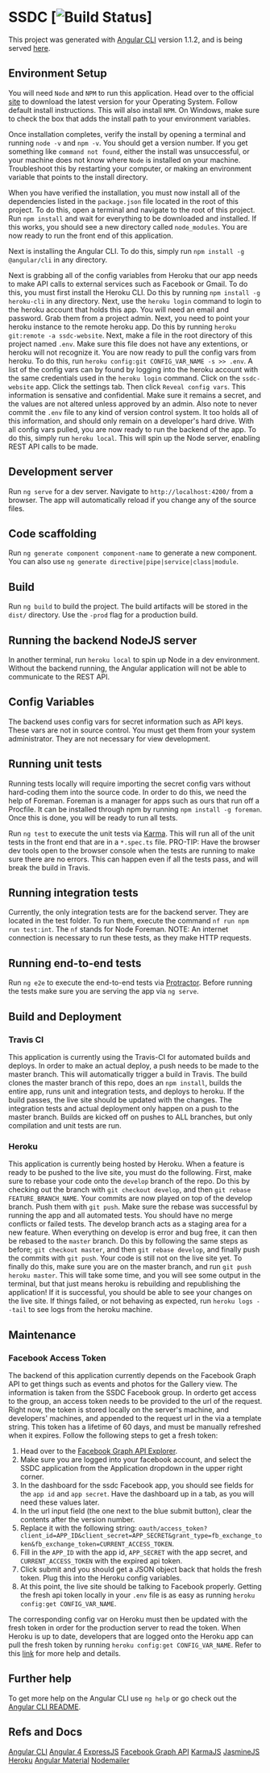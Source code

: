 # SSDC [![Build Status](https://travis-ci.org/chasefarmer2808/SSDC.svg?branch=master)]

This project was generated with [Angular CLI](https://github.com/angular/angular-cli) version 1.1.2, and is being served [here](http://ssdc-website.herokuapp.com/).

## Environment Setup

You will need `Node` and `NPM` to run this application.  Head over to the official [site](https://nodejs.org/en/) to download the latest version
for your Operating System.  Follow default install instructions.  This will also install `NPM`.  On Windows, make sure to check the box that adds
the install path to your environment variables.

Once installation completes, verify the install by opening a terminal and running `node -v` and `npm -v`.  You should get a version number.  If
you get something like `command not found`, either the install was unsuccessful, or your machine does not know where `Node` is installed on your
machine.  Troubleshoot this by restarting your computer, or making an environment variable that points to the install directory.

When you have verified the installation, you must now install all of the dependencies listed in the `package.json` file located in the root of
this project.  To do this, open a terminal and navigate to the root of this project.  Run `npm install` and wait for everything to be downloaded
and installed.  If this works, you should see a new directory called `node_modules`.  You are now ready to run the front end of this application.

Next is installing the Angular CLI.  To do this, simply run `npm install -g @angular/cli` in any directory.

Next is grabbing all of the config variables from Heroku that our app needs to make API calls to external services such as Facebook or Gmail.  To do this,
you must first install the Heroku CLI.  Do this by running `npm install -g heroku-cli` in any directory.  Next, use the `heroku login` command to login to
the heroku account that holds this app.  You will need an email and password.  Grab them from a project admin.  Next, you need to point your heroku instance
to the remote heroku app.  Do this by running `heroku git:remote -a ssdc-website`.  Next, make a file in the root directory of this project named `.env`.  Make sure
this file does not have any extentions, or heroku will not recognize it.  You are now ready to pull the config vars from heroku.  To do this, run
`heroku config:git CONFIG_VAR_NAME -s >> .env`.  A list of the config vars can by found by logging into the heroku account with the same credentials used in the
`heroku login` command.  Click on the `ssdc-website` app.  Click the settings tab.  Then click `Reveal config vars`.  This information is sensative and confidential.
Make sure it remains a secret, and the values are not altered unless approved by an admin.  Also note to never commit the `.env` file to any kind of version
control system.  It too holds all of this information, and should only remain on a developer's hard drive.  With all config vars pulled, you are now
ready to run the backend of the app.  To do this, simply run `heroku local`.  This will spin up the Node server, enabling REST API calls to be made.

## Development server

Run `ng serve` for a dev server. Navigate to `http://localhost:4200/` from a browser. The app will automatically reload if you change any of the source files.

## Code scaffolding

Run `ng generate component component-name` to generate a new component. You can also use `ng generate directive|pipe|service|class|module`.

## Build

Run `ng build` to build the project. The build artifacts will be stored in the `dist/` directory. Use the `-prod` flag for a production build.

## Running the backend NodeJS server

In another terminal, run `heroku local` to spin up Node in a dev environment.  Without the backend
running, the Angular application will not be able to communicate to the REST API.

## Config Variables

The backend uses config vars for secret information such as API keys.  These vars are not in source control.  You must get them from your system administrator.  They are not necessary for view development.

## Running unit tests

Running tests locally will require importing the secret config vars without hard-coding them into the source code.  In order to do this, we need the help of
Foreman.  Foreman is a manager for apps such as ours that run off a Procfile.  It can be installed through npm by running `npm install -g foreman`.  Once this
is done, you will be ready to run all tests.

Run `ng test` to execute the unit tests via [Karma](https://karma-runner.github.io).  This will run all of the unit tests in the front end that are in a
`*.spec.ts` file.  PRO-TIP: Have the browser dev tools open to the browser console when the tests are running to make sure there are no errors.  This can 
happen even if all the tests pass, and will break the build in Travis.

## Running integration tests

Currently, the only integration tests are for the backend server.  They are located in the test folder.  To run them, execute the command 
`nf run npm run test:int`.  The `nf` stands for Node Foreman.  NOTE: An internet connection is necessary to run these tests, as they make
HTTP requests.

## Running end-to-end tests

Run `ng e2e` to execute the end-to-end tests via [Protractor](http://www.protractortest.org/).
Before running the tests make sure you are serving the app via `ng serve`.

## Build and Deployment

### Travis CI

This application is currently using the Travis-CI for automated builds and deploys.  In order to make an actual deploy, a push needs to be 
made to the master branch.  This will automatically trigger a build in Travis.  The build clones the master branch of this repo, does an 
`npm install`, builds the entire app, runs unit and integration tests, and deploys to heroku.  If the build passes, the live site should
be updated with the changes.  The integration tests and actual deployment only happen on a push to the master branch.  Builds are kicked
off on pushes to ALL branches, but only compilation and unit tests are run.

### Heroku

This application is currently being hosted by Heroku.  When a feature is ready to be pushed to the live site, you must do the following.  First, 
make sure to rebase your code onto the `develop` branch of the repo.  Do this by checking out the branch with `git checkout develop`, and then 
`git rebase FEATURE_BRANCH_NAME`.  Your commits are now played on top of the develop branch.  Push them with `git push`.  Make sure the rebase was
successful by running the app and all automated tests.  You should have no merge conflicts or failed tests.  The develop branch acts as a staging
area for a new feature.  When everything on develop is error and bug free, it can then be rebased to the `master` branch.  Do this by following
the same steps as before; `git checkout master`, and then `git rebase develop`, and finally push the commits with `git push`.  Your code is still 
not on the live site yet.  To finally do this, make sure you are on the master branch, and run `git push heroku master`.  This will take some time,
and you will see some output in the terminal, but that just means heroku is rebuilding and republishing the application!  If it is successful, you
should be able to see your changes on the live site.  If things failed, or not behaving as expected, run `heroku logs --tail` to see logs from the
heroku machine. 

## Maintenance

### Facebook Access Token

The backend of this application currently depends on the Facebook Graph API to get things such as events and photos for the Gallery view.  The information
is taken from the SSDC Facebook group.  In orderto get access to the group, an access token needs to be provided to the url of the request.
Right now, the token is stored locally on the server's machine, and developers' machines, and appended to the request url in the via a 
template string.  This token has a lifetime of 60 days, and must be manually refreshed when it expires.  Follow the following steps to
get a fresh token:

1. Head over to the [Facebook Graph API Explorer](https://developers.facebook.com/tools/explorer/).
2. Make sure you are logged into your facebook account, and select the SSDC application from the Application dropdown in the upper right corner.
3. In the dashboard for the ssdc Facebook app, you should see fields for the `app id` and `app secret`.  Have the dashboard up in a tab, as you
will need these values later.
4. In the url input field (the one next to the blue submit button), clear the contents after the version number.
5. Replace it with the following string: `oauth/access_token?client_id=APP_ID&client_secret=APP_SECRET&grant_type=fb_exchange_token&fb_exchange_token=CURRENT_ACCESS_TOKEN`.
6. Fill in the `APP_ID` with the app id, `APP_SECRET` with the app secret, and `CURRENT_ACCESS_TOKEN` with the expired api token.
7. Click submit and you should get a JSON object back that holds the fresh token.  Plug this into the Heroku config variables.
8. At this point, the live site should be talking to Facebook properly.  Getting the fresh api token locally in your `.env` file
is as easy as running `heroku config:get CONFIG_VAR_NAME`.

The corresponding config var on
Heroku must then be updated with the fresh token in order for the production server to read the token.  When Heroku is up to date, 
developers that are logged onto the Heroku app can pull the fresh token by running `heroku config:get CONFIG_VAR_NAME`.  Refer to 
this [link](https://devcenter.heroku.com/articles/config-vars) for more help and details.

## Further help

To get more help on the Angular CLI use `ng help` or go check out the [Angular CLI README](https://github.com/angular/angular-cli/blob/master/README.md).

## Refs and Docs

[Angular CLI](https://cli.angular.io/)
[Angular 4](https://angular.io/docs)
[ExpressJS](https://expressjs.com/)
[Facebook Graph API](https://developers.facebook.com/docs/graph-api/)
[KarmaJS](https://karma-runner.github.io/1.0/index.html)
[JasmineJS](https://jasmine.github.io/)
[Heroku](https://www.heroku.com/)
[Angular Material](https://material.angular.io/)
[Nodemailer](https://nodemailer.com/about/)
